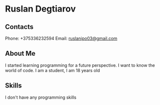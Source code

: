 # Ruslan Degtiarov
## Contacts 

  Phone: +375336232594 
  Email: ruslanipo03@gmail.com

## About Me

I started learning programming for a future perspective. I want to know the world of code. I am a student, I am 18 years old

## Skills 

I don't have any programming skills
